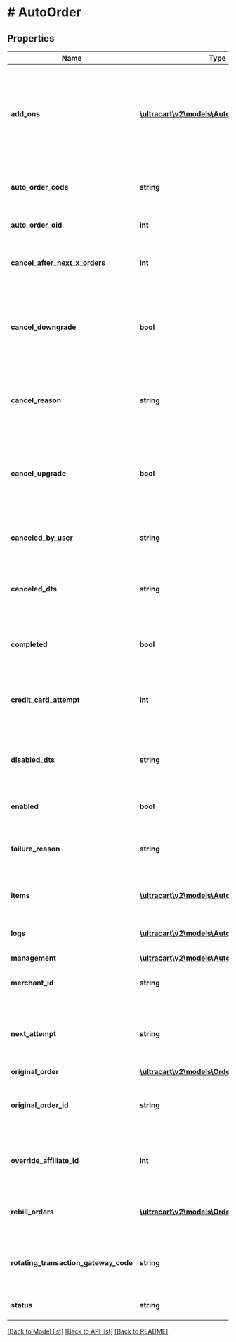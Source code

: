 # # AutoOrder

## Properties

Name | Type | Description | Notes
------------ | ------------- | ------------- | -------------
**add_ons** | [**\ultracart\v2\models\AutoOrderAddonItem[]**](AutoOrderAddonItem.md) | Array of addon objects instructing which items to add to auto order and how many times they should be added. | [optional]
**auto_order_code** | **string** | Unique code assigned to this auto order | [optional]
**auto_order_oid** | **int** | Auto order object identifier | [optional]
**cancel_after_next_x_orders** | **int** | Cancel this auto order after X additional rebills | [optional]
**cancel_downgrade** | **bool** | True if the auto order was canceled because the customer purchased a downgrade item | [optional]
**cancel_reason** | **string** | The reason this auto order was canceled by either merchant or customer | [optional]
**cancel_upgrade** | **bool** | True if the auto order was canceled because the customer purchased an upgrade item | [optional]
**canceled_by_user** | **string** | The user that canceled the auto order | [optional]
**canceled_dts** | **string** | The date/time that the auto order was canceled | [optional]
**completed** | **bool** | True if the auto order ran successfully to completion | [optional]
**credit_card_attempt** | **int** | The number of credit card attempts that have taken place | [optional]
**disabled_dts** | **string** | The date/time the auto order was disabled due to failed rebills | [optional]
**enabled** | **bool** | True if this auto order is enabled | [optional]
**failure_reason** | **string** | The reason this auto order failed during the last rebill attempt | [optional]
**items** | [**\ultracart\v2\models\AutoOrderItem[]**](AutoOrderItem.md) | The items that are setup to rebill | [optional]
**logs** | [**\ultracart\v2\models\AutoOrderLog[]**](AutoOrderLog.md) | Logs associated with this auto order | [optional]
**management** | [**\ultracart\v2\models\AutoOrderManagement**](AutoOrderManagement.md) |  | [optional]
**merchant_id** | **string** | UltraCart merchant ID owning this order | [optional]
**next_attempt** | **string** | The next time that the auto order will be attempted for processing | [optional]
**original_order** | [**\ultracart\v2\models\Order**](Order.md) |  | [optional]
**original_order_id** | **string** | The original order id that this auto order is associated with. | [optional]
**override_affiliate_id** | **int** | Override the affiliate id given credit for rebills of this auto order | [optional]
**rebill_orders** | [**\ultracart\v2\models\Order[]**](Order.md) | Rebill orders that have taken place on this auto order | [optional]
**rotating_transaction_gateway_code** | **string** | The RTG code associated with this order for future rebills | [optional]
**status** | **string** | The status of the auto order | [optional]

[[Back to Model list]](../../README.md#models) [[Back to API list]](../../README.md#endpoints) [[Back to README]](../../README.md)
